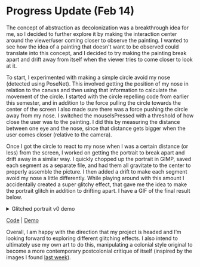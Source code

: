# Progress Update (Feb 14)
The concept of abstraction as decolonization was a breakthrough idea for me, so I decided to further explore it by making the interaction center around the viewer/user coming closer to observe the painting. I wanted to see how the idea of a painting that doesn't want to be observed could translate into this concept, and I decided to try making the painting break apart and drift away from itself when the viewer tries to come closer to look at it.

To start, I experimented with making a simple circle avoid my nose (detected using PoseNet). This involved getting the position of my nose in relation to the canvas and then using that information to calculate the movement of the circle. I started with the circle repelling code from earlier this semester, and in addition to the force pulling the circle towards the center of the screen I also made sure there was a force pushing the circle away from my nose. I switched the mouseIsPressed with a threshold of how close the user was to the painting. I did this by measuring the distance between one eye and the nose, since that distance gets bigger when the user comes closer (relative to the camera).

Once I got the circle to react to my nose when I was a certain distance (or less) from the screen, I worked on getting the portrait to break apart and drift away in a similar way. I quickly chopped up the portrait in GIMP, saved each segment as a separate file, and had them all gravitate to the center to properly assemble the picture. I then added a drift to make each segment avoid my nose a little differently. While playing around with this amount I accidentally created a super glitchy effect, that gave me the idea to make the portrait glitch in addition to drifting apart. I have a GIF of the final result below.

<details>
  <summary>Glitched portrait v0 demo</summary>
    <p align="center">
      <img width="600" src="https://github.com/mlk525/capstone/blob/main/images/glitched%20portrait%20v2.gif">
    </p>
</details>

[Code](https://editor.p5js.org/taxicabguy/sketches/RW4-ij04E) | [Demo](https://editor.p5js.org/taxicabguy/full/RW4-ij04E)

Overall, I am happy with the direction that my project is headed and I’m looking forward to exploring different glitching effects. I also intend to ultimately use my own art to do this, manipulating a colonial style original to become a more contemporary postcolonial critique of itself (inspired by the images I found [last week](https://github.com/mlk525/capstone/blob/main/Update_Feb7.md)).
